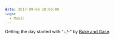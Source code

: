 ```yaml
---
date: 2017-09-06 10:00:00
tags:
  - Music
---
```


Getting the day started with "+/-" by [Buke and Gase](http://www.bukeandgase.com).
